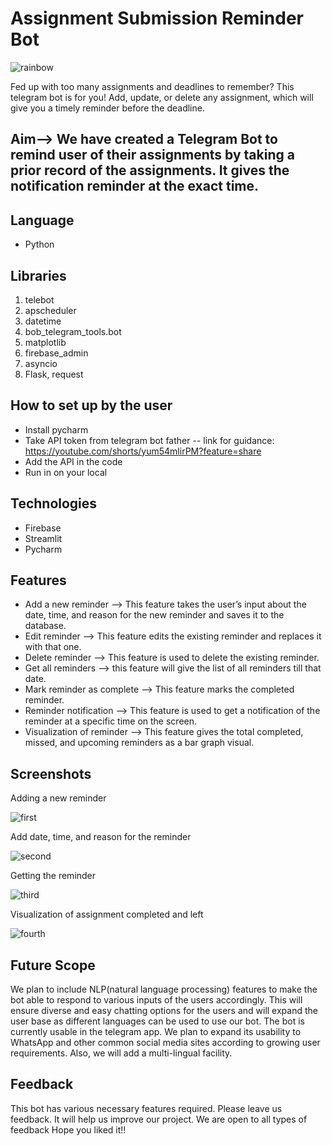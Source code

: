 # Assignment Submission Reminder Bot
![rainbow](https://user-images.githubusercontent.com/101000458/218466108-b5d59383-3565-4cec-b013-412d95585fac.png)


Fed up with too many assignments and deadlines to remember? This telegram bot is for you! Add, update, or delete any assignment, which will give you a timely reminder before the deadline.

## Aim–> We have created a Telegram Bot to remind user of their assignments by taking a prior record of the assignments. It gives the notification reminder at the exact time.

## Language 
- Python

## Libraries
1.  telebot
2.  apscheduler
3.  datetime 
4.  bob_telegram_tools.bot
5.  matplotlib
6.  firebase_admin
7.  asyncio
8.  Flask, request


## How to set up by the  user
- Install pycharm
- Take API token from telegram bot father 
        -- link for guidance: https://youtube.com/shorts/yum54mlirPM?feature=share  
- Add the API in the code 
- Run in on your local

## Technologies 
- Firebase
- Streamlit
- Pycharm

## Features

- Add a new reminder --> This feature takes the user’s input about the date, time, and reason for the new reminder and saves it to the database.
- Edit reminder --> This feature edits the existing reminder and replaces it with that one.
- Delete reminder --> This feature is used to delete the existing reminder.
- Get all reminders --> this feature will give the list of all reminders till that date. 
- Mark reminder as complete --> This feature marks the completed reminder.
- Reminder notification --> This feature is used to get a notification of the reminder at a specific time on the screen.
- Visualization of reminder --> This feature gives the total completed, missed, and upcoming reminders as a bar graph visual.

## Screenshots

Adding a new reminder

![first](https://user-images.githubusercontent.com/101000458/218464119-7e4784aa-636a-4a51-9d9b-24c98f597ec2.png)

Add date, time, and reason for the reminder

![second](https://user-images.githubusercontent.com/101000458/218464138-51c5e70b-befe-4c07-bb40-f1fa92d30cbd.png)

Getting the reminder

![third](https://user-images.githubusercontent.com/101000458/218464164-48ebf89b-c7e4-4ebe-902b-1a0d55efa157.png)

Visualization of assignment completed and left

![fourth](https://user-images.githubusercontent.com/101000458/218464710-615ee382-d193-4266-9d8f-1c7b85daab5e.png)





## Future Scope

We plan to include NLP(natural language processing) features to make the bot able to respond to various inputs of the users accordingly. This will ensure diverse and easy chatting options for the users and will expand the user base as different languages can be used to use our bot. The bot is currently usable in the telegram app. We plan to expand its usability to WhatsApp and other common social media sites according to growing user requirements. Also, we will add a multi-lingual facility. 



## Feedback

This bot has various necessary features required. Please leave us feedback. It will help us improve our project. We are open to all types of feedback
Hope you liked it!!
